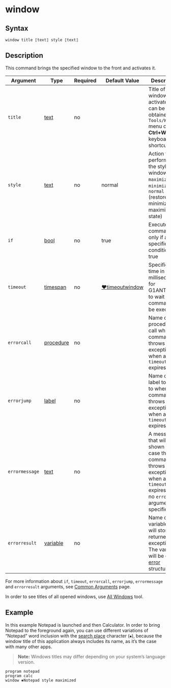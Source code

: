 # window

## Syntax

```G1ANT
window title ⟦text⟧ style ⟦text⟧
```

## Description

This command brings the specified window to the front and activates it.

| Argument | Type | Required | Default Value | Description |
| -------- | ---- | -------- | ------------- | ----------- |
|`title`| [text](https://manual.g1ant.com/link/G1ANT.Language/G1ANT.Language/Structures/TextStructure.md) | no|  | Title of a window to activate. It can be obtained from `Tools/Windows` menu or with **Ctrl+W** keyboard shortcut |
|`style`| [text](https://manual.g1ant.com/link/G1ANT.Language/G1ANT.Language/Structures/TextStructure.md) | no| normal | Action to perform on the style of a window: `maximize`, `minimize` or `normal` (restore from minimized or maximized state) |
| `if`           | [bool](https://manual.g1ant.com/link/G1ANT.Language/G1ANT.Language/Structures/BooleanStructure.md) | no       | true                                                        | Executes the command only if a specified condition is true   |
| `timeout`      | [timespan](https://manual.g1ant.com/link/G1ANT.Language/G1ANT.Language/Structures/TimeSpanStructure.md) | no       | [♥timeoutwindow](https://manual.g1ant.com/link/G1ANT.Language/G1ANT.Addon.Core/Variables/TimeoutWindowVariable.md) | Specifies time in milliseconds for G1ANT.Robot to wait for the command to be executed |
| `errorcall`    | [procedure](https://manual.g1ant.com/link/G1ANT.Language/G1ANT.Language/Structures/ProcedureStructure.md) | no       |                                                             | Name of a procedure to call when the command throws an exception or when a given `timeout` expires |
| `errorjump`    | [label](https://manual.g1ant.com/link/G1ANT.Language/G1ANT.Language/Structures/LabelStructure.md) | no       |                                                             | Name of the label to jump to when the command throws an exception or when a given `timeout` expires |
| `errormessage` | [text](https://manual.g1ant.com/link/G1ANT.Language/G1ANT.Language/Structures/TextStructure.md) | no       |                                                             | A message that will be shown in case the command throws an exception or when a given `timeout` expires, and no `errorjump` argument is specified |
| `errorresult`  | [variable](https://manual.g1ant.com/link/G1ANT.Language/G1ANT.Language/Structures/VariableStructure.md) | no       |                                                             | Name of a variable that will store the returned exception. The variable will be of [error](https://manual.g1ant.com/link/G1ANT.Language/G1ANT.Language/Structures/ErrorStructure.md) structure  |

For more information about `if`, `timeout`, `errorcall`, `errorjump`, `errormessage` and `errorresult` arguments, see [Common Arguments](https://manual.g1ant.com/link/G1ANT.Manual/appendices/common-arguments.md) page.

In order to see titles of all opened windows, use [All Windows](https://manual.g1ant.com/link/G1ANT.Manual/g1ant.robot-window/auxiliary-windows/all-windows.md) tool.

## Example

In this example Notepad is launched and then Calculator. In order to bring Notepad to the foreground again, you can use different variations of “Notepad” word inclusion with the [search place](https://manual.g1ant.com/link/G1ANT.Manual/appendices/special-characters/search-place.md) character (`✱`), because the window title of this application always includes its name, as it’s the case with many other apps.

> **Note:** Windows titles may differ depending on your system’s language version.

```G1ANT
program notepad
program calc
window ✱Notepad style maximized
```


